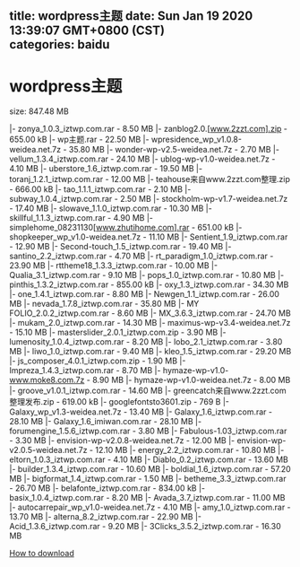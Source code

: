 
title: wordpress主题
date: Sun Jan 19 2020 13:39:07 GMT+0800 (CST)    
categories: baidu
---

# wordpress主题
size: 847.48 MB
 
 
|- zonya_1.0.3_iztwp.com.rar - 8.50 MB
|- zanblog2.0.[www.2zzt.com].zip - 655.00 kB
|- wp主题.rar - 22.50 MB
|- wpresidence_wp_v1.0.8-weidea.net.7z - 35.80 MB
|- wonder-wp-v2.5-weidea.net.7z - 2.70 MB
|- vellum_1.3.4_iztwp.com.rar - 24.10 MB
|- ublog-wp-v1.0-weidea.net.7z - 4.10 MB
|- uberstore_1.6_iztwp.com.rar - 19.50 MB
|- toranj_1.2.1_iztwp.com.rar - 12.00 MB
|- teahouse来自www.2zzt.com整理.zip - 666.00 kB
|- tao_1.1.1_iztwp.com.rar - 2.10 MB
|- subway_1.0.4_iztwp.com.rar - 2.50 MB
|- stockholm-wp-v1.7-weidea.net.7z - 17.40 MB
|- slowave_1.1.0_iztwp.com.rar - 10.30 MB
|- skillful_1.1.3_iztwp.com.rar - 4.90 MB
|- simplehome_08231130[www.zhutihome.com].rar - 651.00 kB
|- shopkeeper_wp_v1.0-weidea.net.7z - 11.10 MB
|- Sentient_1.9_iztwp.com.rar - 12.90 MB
|- Second-touch_1.5_iztwp.com.rar - 19.40 MB
|- santino_2.2_iztwp.com.rar - 4.70 MB
|- rt_paradigm_1.0_iztwp.com.rar - 23.90 MB
|- rttheme18_1.3.3_iztwp.com.rar - 10.00 MB
|- Qualia_3.1_iztwp.com.rar - 9.10 MB
|- pops_1.0_iztwp.com.rar - 10.80 MB
|- pinthis_1.3.2_iztwp.com.rar - 855.00 kB
|- oxy_1.3_iztwp.com.rar - 34.30 MB
|- one_1.4.1_iztwp.com.rar - 8.80 MB
|- Newgen_1.1_iztwp.com.rar - 26.00 MB
|- nevada_1.7.8_iztwp.com.rar - 35.80 MB
|- MY FOLIO_2.0.2_iztwp.com.rar - 8.60 MB
|- MX_3.6.3_iztwp.com.rar - 24.70 MB
|- mukam_2.0_iztwp.com.rar - 14.30 MB
|- maximus-wp-v3.4-weidea.net.7z - 15.10 MB
|- masterslider_2.0.1_iztwp.com.zip - 3.90 MB
|- lumenosity_1.0.4_iztwp.com.rar - 8.20 MB
|- lobo_2.1_iztwp.com.rar - 3.80 MB
|- liwo_1.0_iztwp.com.rar - 9.40 MB
|- kleo_1.5_iztwp.com.rar - 29.20 MB
|- js_composer_4.0.1_iztwp.com.zip - 1.90 MB
|- Impreza_1.4.3_iztwp.com.rar - 8.70 MB
|- hymaze-wp-v1.0-www.moke8.com.7z - 8.90 MB
|- hymaze-wp-v1.0-weidea.net.7z - 8.00 MB
|- groove_v1.0.1_iztwp.com.rar - 14.60 MB
|- greencatch来自www.2zzt.com整理发布.zip - 619.00 kB
|- googlefontsto3601.zip - 769 B
|- Galaxy_wp_v1.3-weidea.net.7z - 13.40 MB
|- Galaxy_1.6_iztwp.com.rar - 28.10 MB
|- Galaxy_1.6_imiwan.com.rar - 28.10 MB
|- forumengine_1.5.6_iztwp.com.rar - 3.80 MB
|- Fabulous-1.03_iztwp.com.rar - 3.30 MB
|- envision-wp-v2.0.8-weidea.net.7z - 12.00 MB
|- envision-wp-v2.0.5-weidea.net.7z - 12.10 MB
|- energy_2.2_iztwp.com.rar - 10.80 MB
|- eltorn_1.0.3_iztwp.com.rar - 4.10 MB
|- Diablo_0.2_iztwp.com.rar - 13.60 MB
|- builder_1.3.4_iztwp.com.rar - 10.60 MB
|- boldial_1.6_iztwp.com.rar - 57.20 MB
|- bigformat_1.4_iztwp.com.rar - 1.50 MB
|- betheme_3.3_iztwp.com.rar - 26.70 MB
|- belafonte_iztwp.com.rar - 834.00 kB
|- basix_1.0.4_iztwp.com.rar - 8.20 MB
|- Avada_3.7_iztwp.com.rar - 11.00 MB
|- autocarrepair_wp_v1.0-weidea.net.7z - 4.10 MB
|- amy_1.0_iztwp.com.rar - 13.70 MB
|- alterna_8.2_iztwp.com.rar - 22.90 MB
|- Acid_1.3.6_iztwp.com.rar - 9.20 MB
|- 3Clicks_3.5.2_iztwp.com.rar - 16.30 MB

[How to download](https://bpcam.bemobtrk.com/go/2ceec3aa-1ca2-46d6-b9ff-aaa5c184517c?jno=3799)